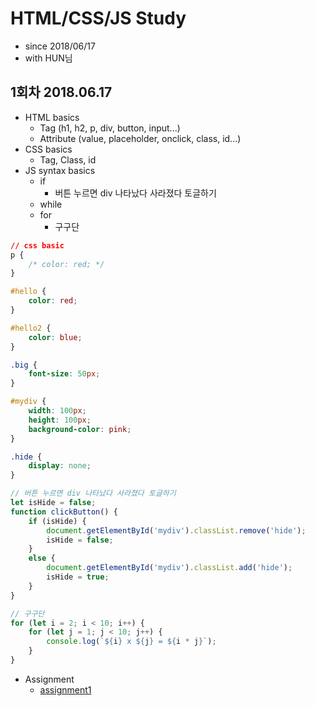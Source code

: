 # HTML/CSS/JS Study

- since 2018/06/17
- with HUN님

## 1회차 2018.06.17

* HTML basics
    * Tag (h1, h2, p, div, button, input...)
    * Attribute (value, placeholder, onclick, class, id...)
* CSS basics
    * Tag, Class, id
* JS syntax basics
    * if
        * 버튼 누르면 div 나타났다 사라졌다 토글하기
    * while
    * for
        * 구구단
```css
// css basic
p {
    /* color: red; */
}

#hello {
    color: red;
}

#hello2 {
    color: blue;
}

.big {
    font-size: 50px;
}

#mydiv {
    width: 100px;
    height: 100px;
    background-color: pink;
}

.hide {
    display: none;
}
```
```javascript
// 버튼 누르면 div 나타났다 사라졌다 토글하기
let isHide = false;
function clickButton() {
    if (isHide) {
        document.getElementById('mydiv').classList.remove('hide');
        isHide = false;
    }
    else {
        document.getElementById('mydiv').classList.add('hide');
        isHide = true;
    }
}
```
```javascript
// 구구단
for (let i = 2; i < 10; i++) {
    for (let j = 1; j < 10; j++) {
        console.log(`${i} x ${j} = ${i * j}`);
    }
}
```

* Assignment
    * [assignment1](https://github.com/JonJee/JavascriptStudy/blob/master/round%201/assignment1.md)
